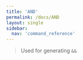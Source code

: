 ```yaml
---
title: 'AND'
permalink: /docs/AND
layout: single
sidebar:
  nav: 'command_reference'
---
```





> Used for generating `&&`







